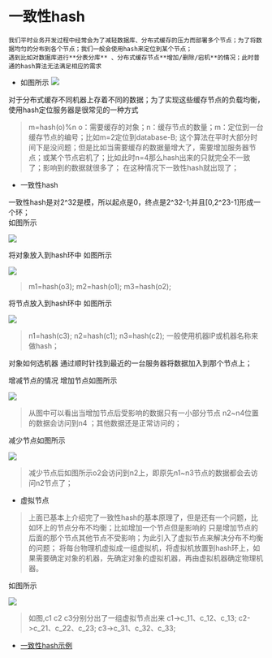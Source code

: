 一致性hash
=========
    我们平时业务开发过程中经常会为了减轻数据库、分布式缓存的压力而部署多个节点；为了将数据均匀的分布到各个节点；我们一般会使用hash来定位到某个节点；
    遇到比如对数据库进行**分表分库** 、分布式缓存节点**增加/删除/宕机**的情况；此时普通的hash算法无法满足相应的需求 
    
- 如图所示
![](https://github.com/werwolfGu/JHodgepodge/blob/master/web/src/main/webapp/picture/hash_1.png)    
    
对于分布式缓存不同机器上存着不同的数据；为了实现这些缓存节点的负载均衡，使用hash定位服务器是很常见的一种方式
>m=hash(o)%n  o：需要缓存的对象；n：缓存节点的数量；m：定位到一台缓存节点的编号；比如m=2定位到database-B;
这个算法在平时大部分时间下是没问题；但是比如当需要缓存的数据量增大了，需要增加服务器节点；或某个节点宕机了；比如此时n=4那么hash出来的只就完全不一致了；影响到的数据就很多了；
在这种情况下一致性hash就出现了；

- 一致性hash

一致性hash是对2^32是模，所以起点是0，终点是2^32-1;并且[0,2^23-1]形成一个环；    
如图所示

![](https://github.com/werwolfGu/JHodgepodge/blob/master/web/src/main/webapp/picture/hash_3.png)
    
将对象放入到hash环中
如图所示

![](https://github.com/werwolfGu/JHodgepodge/blob/master/web/src/main/webapp/picture/hash_4.png)    
>m1=hash(o3);
m2=hash(o1);
m3=hash(o2);    

将节点放入到hash环中
如图所示

![](https://github.com/werwolfGu/JHodgepodge/blob/master/web/src/main/webapp/picture/hash_5.png)
>n1=hash(c3);
n2=hash(c1);
n3=hash(c2);
一般使用机器IP或机器名称来做hash；

对象如何选机器
通过顺时针找到最近的一台服务器将数据加入到那个节点上；

增减节点的情况
增加节点如图所示

![](https://github.com/werwolfGu/JHodgepodge/blob/master/web/src/main/webapp/picture/hash_6.png)
>从图中可以看出当增加节点后受影响的数据只有一小部分节点 n2~n4位置的数据会访问到n4 ；其他数据还是正常访问的；

减少节点如图所示

![](https://github.com/werwolfGu/JHodgepodge/blob/master/web/src/main/webapp/picture/hash_7.png)
>减少节点后如图所示o2会访问到n2上，即原先n1~n3节点的数据都会去访问n2节点了；    

- 虚拟节点

>上面已基本上介绍完了一致性hash的基本原理了，但是还有一个问题，比如环上的节点分布不均衡；比如增加一个节点但是影响的
只是增加节点的后面的那个节点其他节点不受影响；为此引入了虚拟节点来解决分布不均衡的问题；
将每台物理机虚拟成一组虚拟机，将虚拟机放置到hash环上，如果需要确定对象的机器，先确定对象的虚拟机器，再由虚拟机器确定物理机器。

如图所示

![](https://github.com/werwolfGu/JHodgepodge/blob/master/web/src/main/webapp/picture/hash_2.png)

>如图,c1 c2  c3分别分出了一组虚拟节点出来
c1->c_11、c_12、c_13;
c2->c_21、c_22、c_23;
c3->c_31、c_32、c_33;

- [一致性hash示例](https://github.com/werwolfGu/JHodgepodge/blob/master/app-leetcode/src/main/java/com/guce/ConsistentHashWithoutVN.java)


